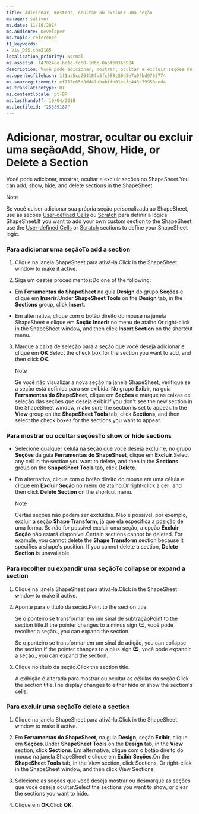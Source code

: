 ```yaml
---
title: Adicionar, mostrar, ocultar ou excluir uma seção
manager: soliver
ms.date: 11/16/2014
ms.audience: Developer
ms.topic: reference
f1_keywords:
- Vis_DSS.chm2165
localization_priority: Normal
ms.assetid: 1470248e-be1c-fcb0-1d6b-0a5f60365924
description: Você pode adicionar, mostrar, ocultar e excluir seções no ShapeSheet.
ms.openlocfilehash: 1f1aa5cc20418fa3fc588c50d5e7a94bd9763774
ms.sourcegitcommit: ef717c65d8dd41ababffb01eafc443c79950aed4
ms.translationtype: HT
ms.contentlocale: pt-BR
ms.lasthandoff: 10/04/2018
ms.locfileid: "25389187"
---
```

# <a name="add-show-hide-or-delete-a-section"></a><span data-ttu-id="8f841-103">Adicionar, mostrar, ocultar ou excluir uma seção</span><span class="sxs-lookup"><span data-stu-id="8f841-103">Add, Show, Hide, or Delete a Section</span></span>

<span data-ttu-id="8f841-104">Você pode adicionar, mostrar, ocultar e excluir seções no ShapeSheet.</span><span class="sxs-lookup"><span data-stu-id="8f841-104">You can add, show, hide, and delete sections in the ShapeSheet.</span></span>
  
> [!NOTE]
> <span data-ttu-id="8f841-105">Se você quiser adicionar sua própria seção personalizada ao ShapeSheet, use as seções [User-defined Cells](user-defined-cells-section.md) ou [Scratch](scratch-section.md) para definir a lógica ShapeSheet.</span><span class="sxs-lookup"><span data-stu-id="8f841-105">If you want to add your own custom section to the ShapeSheet, use the [User-defined Cells](user-defined-cells-section.md) or [Scratch](scratch-section.md) sections to define your ShapeSheet logic.</span></span> 
  
### <a name="to-add-a-section"></a><span data-ttu-id="8f841-106">Para adicionar uma seção</span><span class="sxs-lookup"><span data-stu-id="8f841-106">To add a section</span></span>

1. <span data-ttu-id="8f841-107">Clique na janela ShapeSheet para ativá-la.</span><span class="sxs-lookup"><span data-stu-id="8f841-107">Click in the ShapeSheet window to make it active.</span></span>
    
2. <span data-ttu-id="8f841-108">Siga um destes procedimentos:</span><span class="sxs-lookup"><span data-stu-id="8f841-108">Do one of the following:</span></span>
    
  - <span data-ttu-id="8f841-109">Em **Ferramentas do ShapeSheet** na guia **Design** do grupo **Seções** e clique em **Inserir**.</span><span class="sxs-lookup"><span data-stu-id="8f841-109">Under **ShapeSheet Tools** on the **Design** tab, in the **Sections** group, click **Insert**.</span></span>
    
  - <span data-ttu-id="8f841-110">Em alternativa, clique com o botão direito do mouse na janela ShapeSheet e clique em **Seção Inserir** no menu de atalho.</span><span class="sxs-lookup"><span data-stu-id="8f841-110">Or right-click in the ShapeSheet window, and then click **Insert Section** on the shortcut menu.</span></span> 
    
3. <span data-ttu-id="8f841-111">Marque a caixa de seleção para a seção que você deseja adicionar e clique em **OK**.</span><span class="sxs-lookup"><span data-stu-id="8f841-111">Select the check box for the section you want to add, and then click **OK**.</span></span>
    
    > [!NOTE]
    >  <span data-ttu-id="8f841-p101">Se você não visualizar a nova seção na janela ShapeSheet, verifique se a seção está definida para ser exibida. No grupo **Exibir**, na guia **Ferramentas do ShapeSheet**, clique em **Seções** e marque as caixas de seleção das seções que deseja exibir.</span><span class="sxs-lookup"><span data-stu-id="8f841-p101">If you don't see the new section in the ShapeSheet window, make sure the section is set to appear. In the **View** group on the **ShapeSheet Tools** tab, click **Sections**, and then select the check boxes for the sections you want to appear.</span></span> 
  
### <a name="to-show-or-hide-sections"></a><span data-ttu-id="8f841-114">Para mostrar ou ocultar seções</span><span class="sxs-lookup"><span data-stu-id="8f841-114">To show or hide sections</span></span>

- <span data-ttu-id="8f841-115">Selecione qualquer célula na seção que você deseja excluir e, no grupo **Seções** da guia **Ferramentas do ShapeSheet**, clique em **Excluir**.</span><span class="sxs-lookup"><span data-stu-id="8f841-115">Select any cell in the section you want to delete, and then in the **Sections** group on the **ShapeSheet Tools** tab, click **Delete**.</span></span>
    
- <span data-ttu-id="8f841-116">Em alternativa, clique com o botão direito do mouse em uma célula e clique em **Excluir Seção** no menu de atalho.</span><span class="sxs-lookup"><span data-stu-id="8f841-116">Or right-click a cell, and then click **Delete Section** on the shortcut menu.</span></span> 
    
    > [!NOTE]
    >  <span data-ttu-id="8f841-p102">Certas seções não podem ser excluídas. Não é possível, por exemplo, excluir a seção **Shape Transform**, já que ela especifica a posição de uma forma. Se não for possível excluir uma seção, a opção **Excluir Seção** não estará disponível.</span><span class="sxs-lookup"><span data-stu-id="8f841-p102">Certain sections cannot be deleted. For example, you cannot delete the **Shape Transform** section because it specifies a shape's position. If you cannot delete a section, **Delete Section** is unavailable.</span></span> 
  
### <a name="to-collapse-or-expand-a-section"></a><span data-ttu-id="8f841-120">Para recolher ou expandir uma seção</span><span class="sxs-lookup"><span data-stu-id="8f841-120">To collapse or expand a section</span></span>

1. <span data-ttu-id="8f841-121">Clique na janela ShapeSheet para ativá-la.</span><span class="sxs-lookup"><span data-stu-id="8f841-121">Click in the ShapeSheet window to make it active.</span></span>
    
2. <span data-ttu-id="8f841-122">Aponte para o título da seção.</span><span class="sxs-lookup"><span data-stu-id="8f841-122">Point to the section title.</span></span>
    
    <span data-ttu-id="8f841-123">Se o ponteiro se transformar em um sinal de subtração</span><span class="sxs-lookup"><span data-stu-id="8f841-123">Point to the section title.If the pointer changes to a minus sign</span></span> ![Se o ponteiro se transformar em um sinal de subtração, recolha a seção](media/IC_SSMinus_ZA07645855.gif)<span data-ttu-id="8f841-125">, você pode recolher a seção.</span><span class="sxs-lookup"><span data-stu-id="8f841-125">, you can expand the section.</span></span>
    
    <span data-ttu-id="8f841-126">Se o ponteiro se transformar em um sinal de adição</span><span class="sxs-lookup"><span data-stu-id="8f841-126">, you can collapse the section.If the pointer changes to a plus sign</span></span> ![Se o ponteiro se transformar em um sinal de adição, expanda a seção](media/IC_SSPlus_ZA07645856.gif)<span data-ttu-id="8f841-128">, você pode expandir a seção.</span><span class="sxs-lookup"><span data-stu-id="8f841-128">, you can expand the section.</span></span>
    
3. <span data-ttu-id="8f841-129">Clique no título da seção.</span><span class="sxs-lookup"><span data-stu-id="8f841-129">Click the section title.</span></span>
    
    <span data-ttu-id="8f841-130">A exibição é alterada para mostrar ou ocultar as células da seção.</span><span class="sxs-lookup"><span data-stu-id="8f841-130">Click the section title.The display changes to either hide or show the section's cells.
</span></span>
    
### <a name="to-delete-a-section"></a><span data-ttu-id="8f841-131">Para excluir uma seção</span><span class="sxs-lookup"><span data-stu-id="8f841-131">To delete a section</span></span>

1. <span data-ttu-id="8f841-132">Clique na janela ShapeSheet para ativá-la.</span><span class="sxs-lookup"><span data-stu-id="8f841-132">Click in the ShapeSheet window to make it active.</span></span>
    
2. <span data-ttu-id="8f841-133">Em **Ferramentas do ShapeSheet**, na guia **Design**, seção **Exibir**, clique em **Seções**.</span><span class="sxs-lookup"><span data-stu-id="8f841-133">Under **ShapeSheet Tools** on the **Design** tab, in the **View** section, click **Sections**.</span></span> <span data-ttu-id="8f841-134">Em alternativa, clique com o botão direito do mouse na janela ShapeSheet e clique em **Exibir Seções**.</span><span class="sxs-lookup"><span data-stu-id="8f841-134">On the **ShapeSheet Tools** tab, in the View section, click Sections. Or right-click in the ShapeSheet window, and then click View Sections.</span></span>
    
3. <span data-ttu-id="8f841-135">Selecione as seções que você deseja mostrar ou desmarque as seções que você deseja ocultar.</span><span class="sxs-lookup"><span data-stu-id="8f841-135">Select the sections you want to show, or clear the sections you want to hide.</span></span>
    
4. <span data-ttu-id="8f841-136">Clique em **OK**.</span><span class="sxs-lookup"><span data-stu-id="8f841-136">Click **OK**.</span></span>
    

